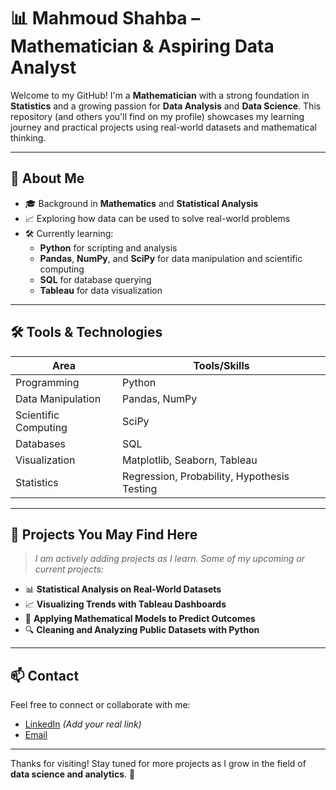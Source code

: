 # 📊 Mahmoud Shahba – Mathematician & Aspiring Data Analyst

Welcome to my GitHub! I'm a **Mathematician** with a strong foundation in **Statistics** and a growing passion for **Data Analysis** and **Data Science**. This repository (and others you'll find on my profile) showcases my learning journey and practical projects using real-world datasets and mathematical thinking.

---

## 🧠 About Me

- 🎓 Background in **Mathematics** and **Statistical Analysis**
- 📈 Exploring how data can be used to solve real-world problems
- 🛠️ Currently learning:
  - **Python** for scripting and analysis
  - **Pandas**, **NumPy**, and **SciPy** for data manipulation and scientific computing
  - **SQL** for database querying
  - **Tableau** for data visualization

---

## 🛠️ Tools & Technologies

| Area               | Tools/Skills                         |
|--------------------|--------------------------------------|
| Programming        | Python                               |
| Data Manipulation  | Pandas, NumPy                        |
| Scientific Computing | SciPy                             |
| Databases          | SQL                                  |
| Visualization      | Matplotlib, Seaborn, Tableau         |
| Statistics         | Regression, Probability, Hypothesis Testing |

---

## 📂 Projects You May Find Here

> *I am actively adding projects as I learn. Some of my upcoming or current projects:*

- 📊 **Statistical Analysis on Real-World Datasets**  
- 📈 **Visualizing Trends with Tableau Dashboards**  
- 🧮 **Applying Mathematical Models to Predict Outcomes**  
- 🔍 **Cleaning and Analyzing Public Datasets with Python**

---

## 📫 Contact

Feel free to connect or collaborate with me:

- [LinkedIn](https://www.linkedin.com/) *(Add your real link)*
- [Email](mailto:your@email.com)

---

Thanks for visiting! Stay tuned for more projects as I grow in the field of **data science and analytics**. 🚀
